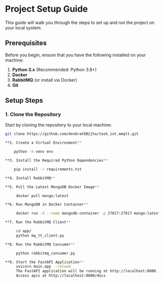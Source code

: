 # Project Setup Guide

This guide will walk you through the steps to set up and run the project on your local system.

## Prerequisites

Before you begin, ensure that you have the following installed on your machine:

1. **Python 3.x** (Recommended: Python 3.8+)
2. **Docker** 
3. **RabbitMQ** (or install via Docker)
4. **Git**

## Setup Steps

### 1. Clone the Repository
Start by cloning the repository to your local machine:

```bash
git clone https://github.com/devbrat882jha/task_iot_mmqtt.git

**2. Create a Virtual Environment**

    python -m venv env

**3. Install the Required Python Dependencies**

    pip install -r requirements.txt

**4. Install RabbitMQ**

**5. Pull the Latest MongoDB Docker Image**

     docker pull mongo:latest

**6. Run MongoDB in Docker Container**

     docker run -d --name mongodb-container -p 27017:27017 mongo:latest

**7. Run the RabbitMQ Client**

     cd app/
     python mq_tt_client.py

**8. Run the RabbitMQ Consumer**

     python rabbitmq_consumer.py

**9. Start the FastAPI Application**
     uvicorn main.app --reload
     The FastAPI application will be running at http://localhost:8000.
     Access apis at http://localhost:8000/docs





